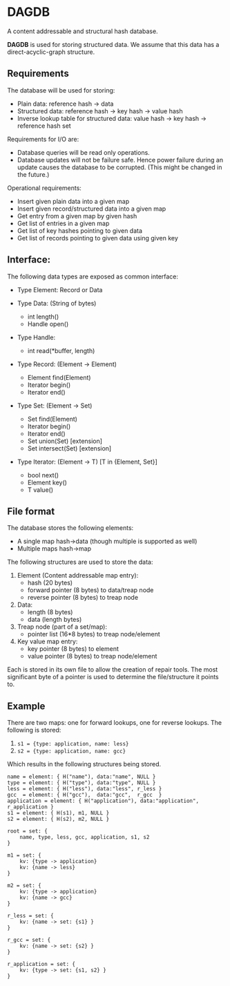 DAGDB
=====
A content addressable and structural hash database. 

**DAGDB** is used for storing structured data. We assume that this data has a direct-acyclic-graph structure. 

Requirements
------------
The database will be used for storing:

 - Plain data: reference hash -> data
 - Structured data: reference hash -> key hash -> value hash 
 - Inverse lookup table for structured data: value hash -> key hash -> reference hash set

Requirements for I/O are:

 - Database queries will be read only operations.
 - Database updates will not be failure safe. Hence power failure during an update causes the database to be corrupted. (This might be changed in the future.)

Operational requirements:

 - Insert given plain data into a given map
 - Insert given record/structured data into a given map
 - Get entry from a given map by given hash
 - Get list of entries in a given map
 - Get list of key hashes pointing to given data
 - Get list of records pointing to given data using given key

Interface:
----------
The following data types are exposed as common interface:

 - Type Element: Record or Data

 - Type Data: (String of bytes)
	- int length()
	- Handle open()

 - Type Handle: 
	- int read(*buffer, length)

 - Type Record: (Element -> Element) 
	- Element find(Element)
	- Iterator begin()
	- Iterator end()

 - Type Set: (Element -> Set)
	- Set find(Element)
	- Iterator begin()
	- Iterator end()
	- Set union(Set) [extension]
	- Set intersect(Set) [extension]

 - Type Iterator: (Element -> T) [T in {Element, Set}]
	- bool next()
	- Element key()
	- T value()


File format
-----------
The database stores the following elements:

 - A single map hash->data (though multiple is supported as well)
 - Multiple maps hash->map

The following structures are used to store the data:

1. Element (Content addressable map entry):
	- hash (20 bytes)
	- forward pointer (8 bytes) to data/treap node
	- reverse pointer (8 bytes) to treap node
2. Data:
	- length (8 bytes)
	- data (length bytes)
3. Treap node (part of a set/map):
	- pointer list (16*8 bytes) to treap node/element
4. Key value map entry:
	- key pointer (8 bytes) to element
	- value pointer (8 bytes) to treap node/element

Each is stored in its own file to allow the creation of repair tools.
The most significant byte of a pointer is used to determine the file/structure it points to.

Example
-------
There are two maps: one for forward lookups, one for reverse lookups. The following is stored:

1. `s1 = {type: application, name: less}`
2. `s2 = {type: application, name: gcc}`

Which results in the following structures being stored. 

	name = element: { H("name"), data:"name", NULL }
	type = element: { H("type"), data:"type", NULL }
	less = element: { H("less"), data:"less", r_less }
	gcc  = element: { H("gcc"),  data:"gcc",  r_gcc  }
	application = element: { H("application"), data:"application", r_application }
	s1 = element: { H(s1), m1, NULL }
	s2 = element: { H(s2), m2, NULL }

	root = set: {
		name, type, less, gcc, application, s1, s2
	}

	m1 = set: {
		kv: {type -> application}
		kv: {name -> less}
	}

	m2 = set: {
		kv: {type -> application}
		kv: {name -> gcc}
	}

	r_less = set: {
		kv: {name -> set: {s1} }
	}

	r_gcc = set: {
		kv: {name -> set: {s2} }
	}

	r_application = set: {
		kv: {type -> set: {s1, s2} }
	}
